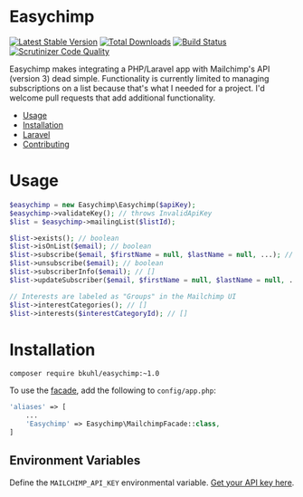 # Easychimp
[![Latest Stable Version](https://poser.pugx.org/bkuhl/easychimp/v/stable.png)](https://packagist.org/packages/bkuhl/easychimp) [![Total Downloads](https://poser.pugx.org/bkuhl/easychimp/downloads.png)](https://packagist.org/packages/bkuhl/easychimp) [![Build Status](https://travis-ci.org/bkuhl/easychimp.svg?branch=master)](https://travis-ci.org/bkuhl/easychimp) [![Scrutinizer Code Quality](https://scrutinizer-ci.com/g/bkuhl/easychimp/badges/quality-score.png?b=master)](https://scrutinizer-ci.com/g/bkuhl/easychimp/?branch=master)

Easychimp makes integrating a PHP/Laravel app with Mailchimp's API (version 3) dead simple.  Functionality is currently limited to managing subscriptions on a list because that's what I needed for a project.  I'd welcome pull requests that add additional functionality.

* [Usage](#usage)
* [Installation](#installation)
* [Laravel](#laravel)
* [Contributing](https://github.com/bkuhl/easychimp/blob/master/CONTRIBUTING.md)

# Usage

```php
$easychimp = new Easychimp\Easychimp($apiKey);
$easychimp->validateKey(); // throws InvalidApiKey
$list = $easychimp->mailingList($listId);

$list->exists(); // boolean
$list->isOnList($email); // boolean
$list->subscribe($email, $firstName = null, $lastName = null, ...); // boolean
$list->unsubscribe($email); // boolean
$list->subscriberInfo($email); // []
$list->updateSubscriber($email, $firstName = null, $lastName = null, ...); // boolean

// Interests are labeled as "Groups" in the Mailchimp UI
$list->interestCategories(); // []
$list->interests($interestCategoryId); // []
```

# Installation

```
composer require bkuhl/easychimp:~1.0
```

To use the [facade](http://laravel.com/docs/master/facades), add the following to `config/app.php`:

```php
'aliases' => [
    ...
    'Easychimp' => Easychimp\MailchimpFacade::class,
]
```

## Environment Variables

Define the `MAILCHIMP_API_KEY` environmental variable.  [Get your API key here](https://us1.admin.mailchimp.com/account/api-key-popup/).
